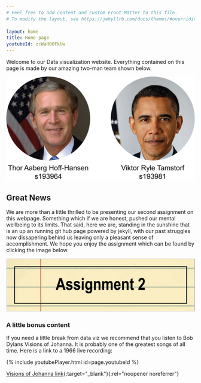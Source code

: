 ```yaml
---
# Feel free to add content and custom Front Matter to this file.
# To modify the layout, see https://jekyllrb.com/docs/themes/#overriding-theme-defaults

layout: home
title: Home page
youtubeId: zcWaHBOFkUw
---
```

Welcome to our Data visualization website. Everything contained on this page is made by our amazing two-man team shown below. 

![Place holder image](/Who.png)

## Great News
We are more than a little thrilled to be presenting our second assignment on this webpage. Something which if we are honest, pushed our mental wellbeing to its limits. That said, here we are, standing in the sunshine that is an up an running git hub page powered by jekyll, with our past struggles now dissapering behind us leaving only a pleasant sense of accomplishment. We hope you enjoy the assignment which can be found by clicking the image below.



[![Assignment 2 link](/Link_image.png)](/page1/)

### A little bonus content
If you need a little break from data viz we recommend that you listen to Bob Dylans Visions of Johanna. It is probably one of the greatest songs of all time. Here is a link to a 1966 live recording:

{% include youtubePlayer.html id=page.youtubeId %}

[Visions of Johanna link](https://www.youtube.com/watch?v=uW9_2r3raHE){:target="_blank"}{:rel="noopener noreferrer"}